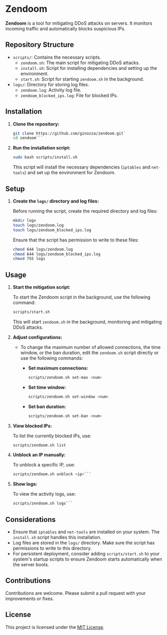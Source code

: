 # Zendoom

**Zendoom** is a tool for mitigating DDoS attacks on servers. It monitors incoming traffic and automatically blocks suspicious IPs.

## Repository Structure

- `scripts/`: Contains the necessary scripts.
  - `zendoom.sh`: The main script for mitigating DDoS attacks.
  - `install.sh`: Script for installing dependencies and setting up the environment.
  - `start.sh`: Script for starting `zendoom.sh` in the background.
- `logs/`: Directory for storing log files.
  - `zendoom.log`: Activity log file.
  - `zendoom_blocked_ips.log`: File for blocked IPs.

## Installation

1. **Clone the repository:**

   ```bash
   git clone https://github.com/ginozza/zendoom.git`
   cd zendoom```

2. **Run the installation script:**

   ```bash
   sudo bash scripts/install.sh
   ```

   This script will install the necessary dependencies (`iptables` and `net-tools`) and set up the environment for Zendoom.

## Setup

1. **Create the `logs/` directory and log files:**

   Before running the script, create the required directory and log files:

   ```bash
   mkdir logs
   touch logs/zendoom.log
   touch logs/zendoom_blocked_ips.log
   ```

   Ensure that the script has permission to write to these files:

   ```bash
   chmod 644 logs/zendoom.log
   chmod 644 logs/zendoom_blocked_ips.log
   chmod 755 logs
   ```

## Usage

1. **Start the mitigation script:**

   To start the Zendoom script in the background, use the following command:

   ```bash 
   scripts/start.sh
   ```

   This will start `zendoom.sh` in the background, monitoring and mitigating DDoS attacks.

2. **Adjust configurations:**

   - To change the maximum number of allowed connections, the time window, or the ban duration, edit the `zendoom.sh` script directly or use the following commands:

     - **Set maximum connections:**

       ```bash 
       scripts/zendoom.sh set-max <num>
       ```

     - **Set time window:**

       ```bash 
       scripts/zendoom.sh set-window <num>
       ```

     - **Set ban duration:**

       ```bash 
       scripts/zendoom.sh set-ban <num>
       ```

3. **View blocked IPs:**

   To list the currently blocked IPs, use:

   ```bash 
   scripts/zendoom.sh list
   ```

4. **Unblock an IP manually:**

   To unblock a specific IP, use:

   ```bash 
   scripts/zendoom.sh unblock <ip>```

5. **Show logs:**

   To view the activity logs, use:

   ```bash 
   scripts/zendoom.sh logs```

## Considerations

- Ensure that `iptables` and `net-tools` are installed on your system. The `install.sh` script handles this installation.
- Log files are stored in the `logs/` directory. Make sure the script has permissions to write to this directory.
- For persistent deployment, consider adding `scripts/start.sh` to your system's startup scripts to ensure Zendoom starts automatically when the server boots.

## Contributions

Contributions are welcome. Please submit a pull request with your improvements or fixes.

## License

This project is licensed under the [MIT License](LICENSE).

